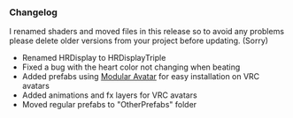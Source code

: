 ### Changelog

I renamed shaders and moved files in this release so to avoid any problems please delete older versions from your project before updating. (Sorry)

- Renamed HRDisplay to HRDisplayTriple
- Fixed a bug with the heart color not changing when beating
- Added prefabs using [Modular Avatar](https://github.com/bdunderscore/modular-avatar) for easy installation on VRC avatars
- Added animations and fx layers for VRC avatars
- Moved regular prefabs to "OtherPrefabs" folder
